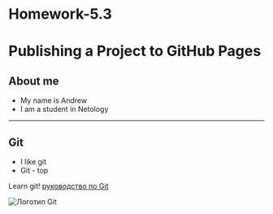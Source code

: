 # Homework-5.3

# Publishing a Project to GitHub Pages

## About me
- My name is Andrew
- I am a student in Netology

---

## Git
- I like git
- Git - top

 Learn git! [руководство по Git](https://git-scm.com/book/ru/v2)


![Логотип Git](https://user-images.githubusercontent.com/114994765/194852190-9ea052af-dd19-4430-a059-640e1ac738c0.PNG)